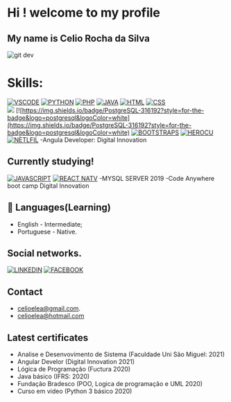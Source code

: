 <!--
**CelioRochadaSilva/CelioRochadaSilva** is a ✨ _special_ ✨ repository because its `README.md` (this file) appears on your GitHub profile.

Here are some ideas to get you started:

- 👯 I have interest in working with technologies: Backend and frontend
- 🤔 I have been looking for but qualification with participation in bootcmps: Dio innovation and participation in online events: Rocketseat among others.
- Welcome my profile
- 
-->


# Hi ! welcome to my profile

## My name is Celio Rocha da Silva 

![git dev](https://github.com/CelioRochadaSilva/p-gina-inicial-do-Instagram/blob/main/img/Gif_Desenvolvedor.gif)

# Skills:
[![VSCODE](https://img.shields.io/badge/Visual_Studio_Code-0078D4?style=for-the-badge&logo=visual%20studio%20code&logoColor=white)](https://img.shields.io/badge/Visual_Studio_Code-0078D4?style=for-the-badge&logo=visual%20studio%20code&logoColor=white)
[![PYTHON](https://img.shields.io/badge/Python-3776AB?style=for-the-badge&logo=python&logoColor=white)](https://img.shields.io/badge/Python-3776AB?style=for-the-badge&logo=python&logoColor=white) 
[![PHP](https://img.shields.io/badge/PHP-777BB4?style=for-the-badge&logo=php&logoColor=white)](https://img.shields.io/badge/PHP-777BB4?style=for-the-badge&logo=php&logoColor=white)
[![JAVA](https://img.shields.io/badge/Java-ED8B00?style=for-the-badge&logo=java&logoColor=white)](https://img.shields.io/badge/Java-ED8B00?style=for-the-badge&logo=java&logoColor=white)
[![HTML](https://img.shields.io/badge/HTML5-E34F26?style=for-the-badge&logo=html5&logoColor=white)](https://img.shields.io/badge/HTML5-E34F26?style=for-the-badge&logo=html5&logoColor=white) 
[![CSS](https://img.shields.io/badge/CSS3-1572B6?style=for-the-badge&logo=css3&logoColor=white)](https://img.shields.io/badge/CSS3-1572B6?style=for-the-badge&logo=css3&logoColor=white)  
[![](https://img.shields.io/badge/Bootstrap-563D7C?style=for-the-badge&logo=bootstrap&logoColor=white)](https://img.shields.io/badge/Bootstrap-563D7C?style=for-the-badge&logo=bootstrap&logoColor=white)
[![https://img.shields.io/badge/PostgreSQL-316192?style=for-the-badge&logo=postgresql&logoColor=white](https://img.shields.io/badge/PostgreSQL-316192?style=for-the-badge&logo=postgresql&logoColor=white)
[![BOOTSTRAPS](https://img.shields.io/badge/MySQL-00000F?style=for-the-badge&logo=mysql&logoColor=white)](https://img.shields.io/badge/MySQL-00000F?style=for-the-badge&logo=mysql&logoColor=white)
[![HEROCU](https://img.shields.io/badge/Heroku-430098?style=for-the-badge&logo=heroku&logoColor=white)](https://img.shields.io/badge/Heroku-430098?style=for-the-badge&logo=heroku&logoColor=white)
[![NETLFIL](https://img.shields.io/badge/Netlify-00C7B7?style=for-the-badge&logo=netlify&logoColor=white)](https://img.shields.io/badge/Netlify-00C7B7?style=for-the-badge&logo=netlify&logoColor=white)
-Angula Developer: Digital Innovation


## Currently studying!

[![JAVASCRIPT](https://img.shields.io/badge/JavaScript-F7DF1E?style=for-the-badge&logo=javascript&logoColor=black)](https://img.shields.io/badge/JavaScript-F7DF1E?style=for-the-badge&logo=javascript&logoColor=black) 
[![REACT NATV](https://img.shields.io/badge/React_Native-20232A?style=for-the-badge&logo=react&logoColor=61DAFB)](https://img.shields.io/badge/React_Native-20232A?style=for-the-badge&logo=react&logoColor=61DAFB)
-MYSQL SERVER 2019
-Code Anywhere boot camp Digital Innovation


## 💬  Languages(Learning)
- English - Intermediate;
- Portuguese - Native.


## Social networks.

[![LINKEDIN](https://img.shields.io/badge/LinkedIn-0077B5?style=for-the-badge&logo=linkedin&logoColor=white)](https://www.linkedin.com/in/celio-rocha-976850bb/)
[![FACEBOOK](https://img.shields.io/badge/Facebook-1877F2?style=for-the-badge&logo=facebook&logoColor=white) ](https://www.facebook.com/campaign/landing.php?&campaign_id=1661784632&extra_1=s%7Cc%7C320269324047%7Ce%7Cfacebook%7C&placement&creative=320269324047&keyword=facebook&partner_id=googlesem&extra_2=campaignid%3D1661784632%26adgroupid%3D63686352403%26matchtype%3De%26network%3Dg%26source%3Dnotmobile%26search_or_content%3Ds%26device%3Dc%26devicemodel%3D%26adposition%3D%26target%3D%26targetid%3Dkwd-541132862%26loc_physical_ms%3D1031854%26loc_interest_ms%3D%26feeditemid%3D%26param1%3D%26param2%3D&gclid=Cj0KCQiAvbiBBhD-ARIsAGM48bxPN2uPRY-fF7O9zWkwXW_mYOM733cYnxXC7jhrusNxrABKLIurj1QaAll6EALw_wcB)


## Contact 
- celioelea@gmail.com.
- celioelea@hotmail.com

## Latest certificates
- Analise e Desenvovimento de Sistema (Faculdade Uni São Miguel: 2021)
- Angular Develor (Digital Innovation 2021)
- Lógica de Programação (Fuctura 2020)
- Java básico (IFRS: 2020)
- Fundação Bradesco (POO, Logica de programação e UML 2020)
- Curso em video (Python 3 básico 2020)

